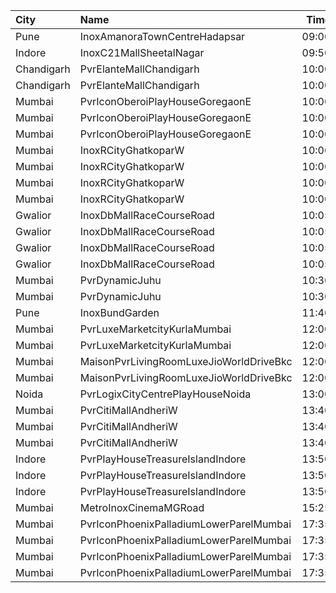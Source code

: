 | City       | Name                                    |  Time | Type            | Price | Capacity | Booked |
| :--------- | :-------------------------------------- | ----: | :-------------- | ----: | -------: | -----: |
| Pune       | InoxAmanoraTownCentreHadapsar           | 09:00 | Royale          |  300₹ |       23 |      0 |
| Indore     | InoxC21MallSheetalNagar                 | 09:50 | Normal          |  190₹ |      203 |      0 |
| Chandigarh | PvrElanteMallChandigarh                 | 10:00 | Classic         |  165₹ |       67 |      2 |
| Chandigarh | PvrElanteMallChandigarh                 | 10:00 | Recliner        |  414₹ |       26 |      1 |
| Mumbai     | PvrIconOberoiPlayHouseGoregaonE         | 10:00 | 3DClassic       |  180₹ |       11 |      0 |
| Mumbai     | PvrIconOberoiPlayHouseGoregaonE         | 10:00 | 3DPrime         |  230₹ |       48 |      0 |
| Mumbai     | PvrIconOberoiPlayHouseGoregaonE         | 10:00 | 3DRecliner      |  350₹ |       13 |      4 |
| Mumbai     | InoxRCityGhatkoparW                     | 10:00 | Club            |  140₹ |       40 |      0 |
| Mumbai     | InoxRCityGhatkoparW                     | 10:00 | Executive       |  112₹ |       23 |      0 |
| Mumbai     | InoxRCityGhatkoparW                     | 10:00 | RoyalRecliner   |  280₹ |        6 |      0 |
| Mumbai     | InoxRCityGhatkoparW                     | 10:00 | Royal           |  140₹ |       20 |      0 |
| Gwalior    | InoxDbMallRaceCourseRoad                | 10:05 | Club            |  190₹ |       72 |      0 |
| Gwalior    | InoxDbMallRaceCourseRoad                | 10:05 | Executive       |  170₹ |       36 |      0 |
| Gwalior    | InoxDbMallRaceCourseRoad                | 10:05 | RoyaleRecliners |  270₹ |        7 |      0 |
| Gwalior    | InoxDbMallRaceCourseRoad                | 10:05 | Royale          |  200₹ |       84 |      0 |
| Mumbai     | PvrDynamicJuhu                          | 10:30 | 3DPrime         |  230₹ |       36 |      7 |
| Mumbai     | PvrDynamicJuhu                          | 10:30 | 3DClassic       |  230₹ |       20 |      0 |
| Pune       | InoxBundGarden                          | 11:40 | Royale          |  300₹ |       14 |      0 |
| Mumbai     | PvrLuxeMarketcityKurlaMumbai            | 12:00 | 3DGoldPremium   |  500₹ |       12 |      0 |
| Mumbai     | PvrLuxeMarketcityKurlaMumbai            | 12:00 | 3DGoldStar      |  500₹ |       18 |      0 |
| Mumbai     | MaisonPvrLivingRoomLuxeJioWorldDriveBkc | 12:00 | 3DLuxe          |  850₹ |       32 |     19 |
| Mumbai     | MaisonPvrLivingRoomLuxeJioWorldDriveBkc | 12:00 | 3DLuxeSuperior  |  850₹ |       12 |     12 |
| Noida      | PvrLogixCityCentrePlayHouseNoida        | 13:00 | 3DClassic       |  340₹ |       25 |      0 |
| Mumbai     | PvrCitiMallAndheriW                     | 13:40 | 3DClassic       |  200₹ |       23 |     23 |
| Mumbai     | PvrCitiMallAndheriW                     | 13:40 | 3DRecliner      |  250₹ |       12 |     12 |
| Mumbai     | PvrCitiMallAndheriW                     | 13:40 | 3DPrime         |  200₹ |       73 |     73 |
| Indore     | PvrPlayHouseTreasureIslandIndore        | 13:50 | Prime           |  220₹ |       46 |      2 |
| Indore     | PvrPlayHouseTreasureIslandIndore        | 13:50 | Classic         |  200₹ |       26 |      0 |
| Indore     | PvrPlayHouseTreasureIslandIndore        | 13:50 | Recliner        |  350₹ |        8 |      0 |
| Mumbai     | MetroInoxCinemaMGRoad                   | 15:25 | Kiddles         |  350₹ |        4 |      0 |
| Mumbai     | PvrIconPhoenixPalladiumLowerParelMumbai | 17:35 | 3DRecliner      |  800₹ |        7 |      0 |
| Mumbai     | PvrIconPhoenixPalladiumLowerParelMumbai | 17:35 | 3DPrime         |  420₹ |       34 |      5 |
| Mumbai     | PvrIconPhoenixPalladiumLowerParelMumbai | 17:35 | 3DClassic       |  320₹ |       21 |      7 |
| Mumbai     | PvrIconPhoenixPalladiumLowerParelMumbai | 17:35 | 3DLounger       |  340₹ |        5 |      0 |
